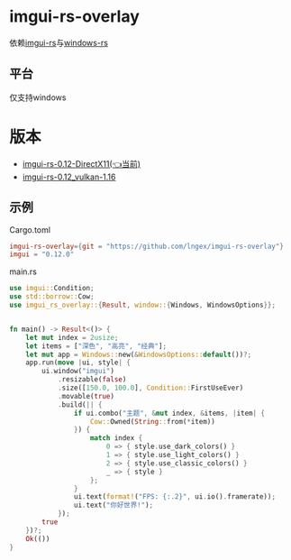 # imgui-rs-overlay
依赖[imgui-rs](https://github.com/imgui-rs/imgui-rs)与[windows-rs](https://github.com/microsoft/windows-rs)
## 平台
仅支持windows
# 版本
* [imgui-rs-0.12-DirectX11(👈当前)](https://github.com/lngex/imgui-rs-overlay/tree/master)
* [imgui-rs-0.12_vulkan-1.16](https://github.com/lngex/imgui-rs-overlay/tree/vulkan_1.14)
## 示例

Cargo.toml
```toml
imgui-rs-overlay={git = "https://github.com/lngex/imgui-rs-overlay"}
imgui = "0.12.0"
```
main.rs
```rust
use imgui::Condition;
use std::borrow::Cow;
use imgui_rs_overlay::{Result, window::{Windows, WindowsOptions}};


fn main() -> Result<()> {
    let mut index = 2usize;
    let items = ["深色", "高亮", "经典"];
    let mut app = Windows::new(&WindowsOptions::default())?;
    app.run(move |ui, style| {
        ui.window("imgui")
            .resizable(false)
            .size([150.0, 100.0], Condition::FirstUseEver)
            .movable(true)
            .build(|| {
                if ui.combo("主题", &mut index, &items, |item| {
                    Cow::Owned(String::from(*item))
                }) {
                    match index {
                        0 => { style.use_dark_colors() }
                        1 => { style.use_light_colors() }
                        2 => { style.use_classic_colors() }
                        _ => { style }
                    };
                }
                ui.text(format!("FPS: {:.2}", ui.io().framerate));
                ui.text("你好世界!");
            });
        true
    })?;
    Ok(())
}
```




